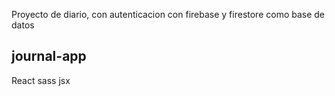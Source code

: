 Proyecto de diario, con autenticacion con firebase y firestore como base de datos

## journal-app

React
sass
jsx

